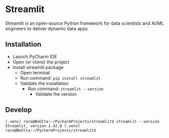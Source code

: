 # Streamlit
Streamlit is an open-source Python framework for data scientists and AI/ML engineers to deliver dynamic data apps

## Installation
- Launch PyCharm IDE
- Open (or clone) the project
- Install streamlit package
    - Open terminal
    - Run command: `pip install streamlit`
    - Validate the installation
        - Run command: `streamlit --version`
          - Validate the version
## Develop
`
(.venv) reza@BeUlta:~/PycharmProjects/streamlit$ streamlit --version
Streamlit, version 1.42.0
(.venv) reza@BeUlta:~/PycharmProjects/streamlit$ 
`

